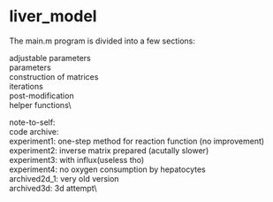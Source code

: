 # liver_model
The main.m program is divided into a few sections:

adjustable parameters\
parameters\
construction of matrices\
iterations\
post-modification\
helper functions\

note-to-self:\
code archive:\
experiment1: one-step method for reaction function (no improvement)\
experiment2: inverse matrix prepared (acutally slower)\
experiment3: with influx(useless tho)\
experiment4: no oxygen consumption by hepatocytes\
archived2d_1: very old version\
archived3d: 3d attempt\
